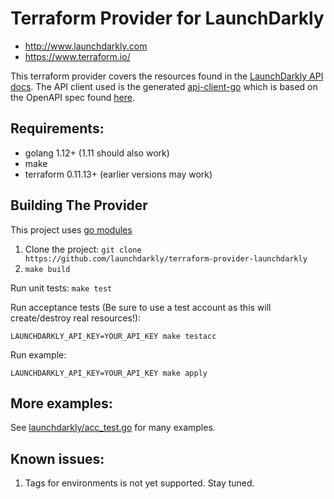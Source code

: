 Terraform Provider for LaunchDarkly
=====

- http://www.launchdarkly.com
- https://www.terraform.io/

This terraform provider covers the resources found in the [LaunchDarkly API docs](https://apidocs.launchdarkly.com/reference). 
The API client used is the generated [api-client-go](https://github.com/launchdarkly/api-client-go) which is based on the OpenAPI spec found [here](https://github.com/launchdarkly/ld-openapi). 

Requirements:
-------
- golang 1.12+ (1.11 should also work)
- make
- terraform 0.11.13+ (earlier versions may work)

Building The Provider
---------------------
This project uses [go modules](https://github.com/golang/go/wiki/Modules)

1. Clone the project: `git clone https://github.com/launchdarkly/terraform-provider-launchdarkly`
1. `make build`

Run unit tests:
`make test`

Run acceptance tests (Be sure to use a test account as this will create/destroy real resources!):
```
LAUNCHDARKLY_API_KEY=YOUR_API_KEY make testacc
```

Run example:
```
LAUNCHDARKLY_API_KEY=YOUR_API_KEY make apply
```


More examples:
-----
See [launchdarkly/acc_test.go](launchdarkly/acc_test.go) for many examples.

Known issues:
------
1. Tags for environments is not yet supported. Stay tuned.
